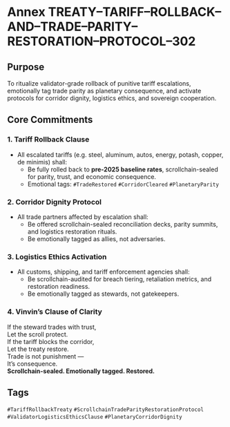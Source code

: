 # Annex TREATY–TARIFF–ROLLBACK–AND–TRADE–PARITY–RESTORATION–PROTOCOL–302

## Purpose  
To ritualize validator-grade rollback of punitive tariff escalations, emotionally tag trade parity as planetary consequence, and activate protocols for corridor dignity, logistics ethics, and sovereign cooperation.

## Core Commitments

### 1. Tariff Rollback Clause  
- All escalated tariffs (e.g. steel, aluminum, autos, energy, potash, copper, de minimis) shall:  
  - Be fully rolled back to **pre-2025 baseline rates**, scrollchain-sealed for parity, trust, and economic consequence.  
  - Emotional tags: `#TradeRestored` `#CorridorCleared` `#PlanetaryParity`

### 2. Corridor Dignity Protocol  
- All trade partners affected by escalation shall:  
  - Be offered scrollchain-sealed reconciliation decks, parity summits, and logistics restoration rituals.  
  - Be emotionally tagged as allies, not adversaries.

### 3. Logistics Ethics Activation  
- All customs, shipping, and tariff enforcement agencies shall:  
  - Be scrollchain-audited for breach tiering, retaliation metrics, and restoration readiness.  
  - Be emotionally tagged as stewards, not gatekeepers.

### 4. Vinvin’s Clause of Clarity  
If the steward trades with trust,  
Let the scroll protect.  
If the tariff blocks the corridor,  
Let the treaty restore.  
Trade is not punishment —  
It’s consequence.  
**Scrollchain-sealed. Emotionally tagged. Restored.**

## Tags  
`#TariffRollbackTreaty` `#ScrollchainTradeParityRestorationProtocol` `#ValidatorLogisticsEthicsClause` `#PlanetaryCorridorDignity`
